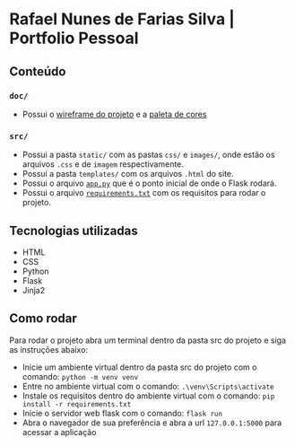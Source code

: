 # Rafael Nunes de Farias Silva | Portfolio Pessoal

## Conteúdo
### `doc/`
* Possui o <a href="https://github.com/Rafael-Nunes-Silva/Portfolio-Pessoal/blob/main/doc/Wireframe.pdf">wireframe do projeto</a> e a <a href="https://github.com/Rafael-Nunes-Silva/Portfolio-Pessoal/blob/main/doc/Color%20Palette.PNG">paleta de cores</a>

### `src/`
* Possui a pasta `static/` com as pastas `css/` e `images/`, onde estão os arquivos `.css` e de `imagem` respectivamente.
* Possui a pasta `templates/` com os arquivos `.html` do site.
* Possui o arquivo <a href="https://github.com/Rafael-Nunes-Silva/Portfolio-Pessoal/blob/main/src/app.py">`app.py`</a> que é o ponto inicial de onde o Flask rodará.
* Possui o arquivo <a href="https://github.com/Rafael-Nunes-Silva/Portfolio-Pessoal/blob/main/src/requirements.txt">`requirements.txt`</a> com os requisitos para rodar o projeto.

## Tecnologias utilizadas
* HTML
* CSS
* Python
* Flask
* Jinja2

## Como rodar
Para rodar o projeto abra um terminal dentro da pasta src do projeto e siga as instruções abaixo:
* Inicie um ambiente virtual dentro da pasta src do projeto com o comando: `python -m venv venv`
* Entre no ambiente virtual com o comando: `.\venv\Scripts\activate`
* Instale os requisitos dentro do ambiente virtual com o comando: `pip install -r requirements.txt`
* Inicie o servidor web flask com o comando: `flask run`
* Abra o navegador de sua preferência e abra a url `127.0.0.1:5000` para acessar a aplicação
